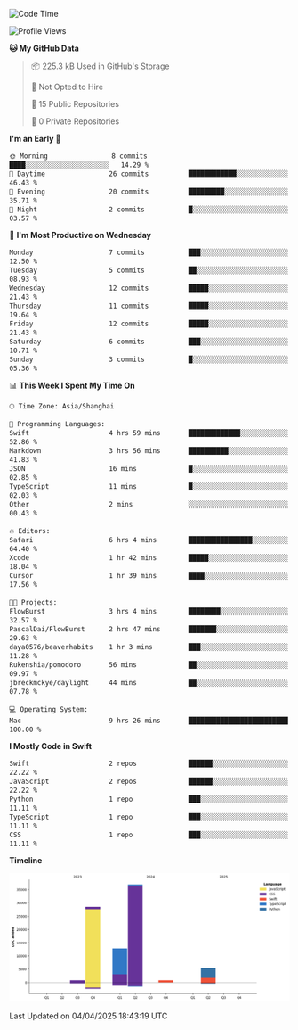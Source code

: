 <!--
**PascalDai/PascalDai** is a ✨ _special_ ✨ repository because its `README.md` (this file) appears on your GitHub profile.

Here are some ideas to get you started:

- 🔭 I’m currently working on ...
- 🌱 I’m currently learning ...
- 👯 I’m looking to collaborate on ...
- 🤔 I’m looking for help with ...
- 💬 Ask me about ...
- 📫 How to reach me: ...
- 😄 Pronouns: ...
- ⚡ Fun fact: ...
-->

<!--START_SECTION:waka-->
![Code Time](http://img.shields.io/badge/Code%20Time-914%20hrs%2024%20mins-blue)

![Profile Views](http://img.shields.io/badge/Profile%20Views-0-blue)

**🐱 My GitHub Data** 

> 📦 225.3 kB Used in GitHub's Storage 
 > 
> 🚫 Not Opted to Hire
 > 
> 📜 15 Public Repositories 
 > 
> 🔑 0 Private Repositories 
 > 
**I'm an Early 🐤** 

```text
🌞 Morning                8 commits           ████░░░░░░░░░░░░░░░░░░░░░   14.29 % 
🌆 Daytime                26 commits          ████████████░░░░░░░░░░░░░   46.43 % 
🌃 Evening                20 commits          █████████░░░░░░░░░░░░░░░░   35.71 % 
🌙 Night                  2 commits           █░░░░░░░░░░░░░░░░░░░░░░░░   03.57 % 
```
📅 **I'm Most Productive on Wednesday** 

```text
Monday                   7 commits           ███░░░░░░░░░░░░░░░░░░░░░░   12.50 % 
Tuesday                  5 commits           ██░░░░░░░░░░░░░░░░░░░░░░░   08.93 % 
Wednesday                12 commits          █████░░░░░░░░░░░░░░░░░░░░   21.43 % 
Thursday                 11 commits          █████░░░░░░░░░░░░░░░░░░░░   19.64 % 
Friday                   12 commits          █████░░░░░░░░░░░░░░░░░░░░   21.43 % 
Saturday                 6 commits           ███░░░░░░░░░░░░░░░░░░░░░░   10.71 % 
Sunday                   3 commits           █░░░░░░░░░░░░░░░░░░░░░░░░   05.36 % 
```


📊 **This Week I Spent My Time On** 

```text
🕑︎ Time Zone: Asia/Shanghai

💬 Programming Languages: 
Swift                    4 hrs 59 mins       █████████████░░░░░░░░░░░░   52.86 % 
Markdown                 3 hrs 56 mins       ██████████░░░░░░░░░░░░░░░   41.83 % 
JSON                     16 mins             █░░░░░░░░░░░░░░░░░░░░░░░░   02.85 % 
TypeScript               11 mins             █░░░░░░░░░░░░░░░░░░░░░░░░   02.03 % 
Other                    2 mins              ░░░░░░░░░░░░░░░░░░░░░░░░░   00.43 % 

🔥 Editors: 
Safari                   6 hrs 4 mins        ████████████████░░░░░░░░░   64.40 % 
Xcode                    1 hr 42 mins        █████░░░░░░░░░░░░░░░░░░░░   18.04 % 
Cursor                   1 hr 39 mins        ████░░░░░░░░░░░░░░░░░░░░░   17.56 % 

🐱‍💻 Projects: 
FlowBurst                3 hrs 4 mins        ████████░░░░░░░░░░░░░░░░░   32.57 % 
PascalDai/FlowBurst      2 hrs 47 mins       ███████░░░░░░░░░░░░░░░░░░   29.63 % 
daya0576/beaverhabits    1 hr 3 mins         ███░░░░░░░░░░░░░░░░░░░░░░   11.28 % 
Rukenshia/pomodoro       56 mins             ██░░░░░░░░░░░░░░░░░░░░░░░   09.97 % 
jbreckmckye/daylight     44 mins             ██░░░░░░░░░░░░░░░░░░░░░░░   07.78 % 

💻 Operating System: 
Mac                      9 hrs 26 mins       █████████████████████████   100.00 % 
```

**I Mostly Code in Swift** 

```text
Swift                    2 repos             ██████░░░░░░░░░░░░░░░░░░░   22.22 % 
JavaScript               2 repos             ██████░░░░░░░░░░░░░░░░░░░   22.22 % 
Python                   1 repo              ███░░░░░░░░░░░░░░░░░░░░░░   11.11 % 
TypeScript               1 repo              ███░░░░░░░░░░░░░░░░░░░░░░   11.11 % 
CSS                      1 repo              ███░░░░░░░░░░░░░░░░░░░░░░   11.11 % 
```



**Timeline**

![Lines of Code chart](https://raw.githubusercontent.com/PascalDai/PascalDai/main/assets/bar_graph.png)


 Last Updated on 04/04/2025 18:43:19 UTC
<!--END_SECTION:waka-->
